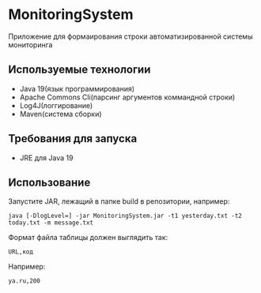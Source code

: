 # MonitoringSystem
Приложение для формаирования строки автоматизированной системы мониторинга
## Используемые технологии
* Java 19(язык программирования)
* Apache Commons Cli(парсинг аргументов коммандной строки)
* Log4J(логгирование)
* Maven(система сборки)
## Требования для запуска
* JRE для Java 19
## Использование
Запустите JAR, лежащий в папке build в репозитории, например:
```
java [-DlogLevel=] -jar MonitoringSystem.jar -t1 yesterday.txt -t2 today.txt -m message.txt
```
Формат файла таблицы должен выглядить так:
```
URL,код
```
Например:
```
ya.ru,200
```

